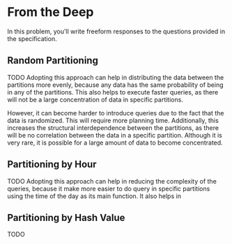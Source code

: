 # From the Deep

In this problem, you'll write freeform responses to the questions provided in the specification.

## Random Partitioning

TODO Adopting this approach can help in distributing the data between the partitions more evenly, because any data has the same probability of being in any of the partitions. This also helps to execute faster queries, as there will not be a large concentration of data in specific partitions.

However, it can become harder to introduce queries due to the fact that the data is randomized. This will require more planning time. Additionally, this increases the structural interdependence between the partitions, as there will be no correlation between the data in a specific partition. Although it is very rare, it is possible for a large amount of data to become concentrated.

## Partitioning by Hour

TODO Adopting this approach can help in reducing the complexity of the queries, because it make more easier to do query in specific partitions using the time of the day as its main function. It also helps in

## Partitioning by Hash Value

TODO
